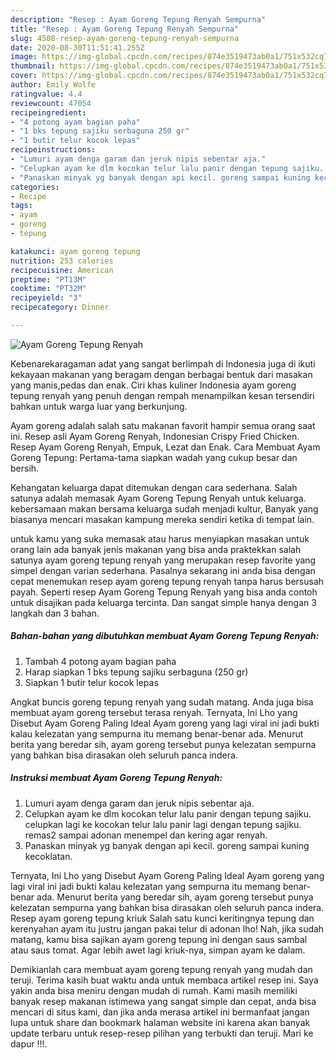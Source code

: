 ```yaml
---
description: "Resep : Ayam Goreng Tepung Renyah Sempurna"
title: "Resep : Ayam Goreng Tepung Renyah Sempurna"
slug: 4508-resep-ayam-goreng-tepung-renyah-sempurna
date: 2020-08-30T11:51:41.255Z
image: https://img-global.cpcdn.com/recipes/874e3519473ab0a1/751x532cq70/ayam-goreng-tepung-renyah-foto-resep-utama.jpg
thumbnail: https://img-global.cpcdn.com/recipes/874e3519473ab0a1/751x532cq70/ayam-goreng-tepung-renyah-foto-resep-utama.jpg
cover: https://img-global.cpcdn.com/recipes/874e3519473ab0a1/751x532cq70/ayam-goreng-tepung-renyah-foto-resep-utama.jpg
author: Emily Wolfe
ratingvalue: 4.4
reviewcount: 47054
recipeingredient:
- "4 potong ayam bagian paha"
- "1 bks tepung sajiku serbaguna 250 gr"
- "1 butir telur kocok lepas"
recipeinstructions:
- "Lumuri ayam denga garam dan jeruk nipis sebentar aja."
- "Celupkan ayam ke dlm kocokan telur lalu panir dengan tepung sajiku. celupkan lagi ke kocokan telur lalu panir lagi dengan tepung sajiku. remas2 sampai adonan menempel dan kering agar renyah."
- "Panaskan minyak yg banyak dengan api kecil. goreng sampai kuning kecoklatan."
categories:
- Recipe
tags:
- ayam
- goreng
- tepung

katakunci: ayam goreng tepung 
nutrition: 253 calories
recipecuisine: American
preptime: "PT13M"
cooktime: "PT32M"
recipeyield: "3"
recipecategory: Dinner

---
```



![Ayam Goreng Tepung Renyah](https://img-global.cpcdn.com/recipes/874e3519473ab0a1/751x532cq70/ayam-goreng-tepung-renyah-foto-resep-utama.jpg)

Kebenarekaragaman adat yang sangat berlimpah di Indonesia juga di ikuti kekayaan makanan yang beragam dengan berbagai bentuk dari masakan yang manis,pedas dan enak. Ciri khas kuliner Indonesia ayam goreng tepung renyah yang penuh dengan rempah menampilkan kesan tersendiri bahkan untuk warga luar yang berkunjung.


Ayam goreng adalah salah satu makanan favorit hampir semua orang saat ini. Resep asli Ayam Goreng Renyah, Indonesian Crispy Fried Chicken. Resep Ayam Goreng Renyah, Empuk, Lezat dan Enak. Cara Membuat Ayam Goreng Tepung: Pertama-tama siapkan wadah yang cukup besar dan bersih.

Kehangatan keluarga dapat ditemukan dengan cara sederhana. Salah satunya adalah memasak Ayam Goreng Tepung Renyah untuk keluarga. kebersamaan makan bersama keluarga sudah menjadi kultur, Banyak yang biasanya mencari masakan kampung mereka sendiri ketika di tempat lain.

untuk kamu yang suka memasak atau harus menyiapkan masakan untuk orang lain ada banyak jenis makanan yang bisa anda praktekkan salah satunya ayam goreng tepung renyah yang merupakan resep favorite yang simpel dengan varian sederhana. Pasalnya sekarang ini anda bisa dengan cepat menemukan resep ayam goreng tepung renyah tanpa harus bersusah payah.
Seperti resep Ayam Goreng Tepung Renyah yang bisa anda contoh untuk disajikan pada keluarga tercinta. Dan sangat simple hanya dengan 3 langkah dan 3 bahan.


<!--inarticleads1-->

##### Bahan-bahan yang dibutuhkan membuat Ayam Goreng Tepung Renyah:

1. Tambah 4 potong ayam bagian paha
1. Harap siapkan 1 bks tepung sajiku serbaguna (250 gr)
1. Siapkan 1 butir telur kocok lepas


Angkat buncis goreng tepung renyah yang sudah matang. Anda juga bisa membuat ayam goreng tersebut terasa renyah. Ternyata, Ini Lho yang Disebut Ayam Goreng Paling Ideal Ayam goreng yang lagi viral ini jadi bukti kalau kelezatan yang sempurna itu memang benar-benar ada. Menurut berita yang beredar sih, ayam goreng tersebut punya kelezatan sempurna yang bahkan bisa dirasakan oleh seluruh panca indera. 

<!--inarticleads2-->

##### Instruksi membuat  Ayam Goreng Tepung Renyah:

1. Lumuri ayam denga garam dan jeruk nipis sebentar aja.
1. Celupkan ayam ke dlm kocokan telur lalu panir dengan tepung sajiku. celupkan lagi ke kocokan telur lalu panir lagi dengan tepung sajiku. remas2 sampai adonan menempel dan kering agar renyah.
1. Panaskan minyak yg banyak dengan api kecil. goreng sampai kuning kecoklatan.


Ternyata, Ini Lho yang Disebut Ayam Goreng Paling Ideal Ayam goreng yang lagi viral ini jadi bukti kalau kelezatan yang sempurna itu memang benar-benar ada. Menurut berita yang beredar sih, ayam goreng tersebut punya kelezatan sempurna yang bahkan bisa dirasakan oleh seluruh panca indera. Resep ayam goreng tepung kriuk Salah satu kunci keritingnya tepung dan kerenyahan ayam itu justru jangan pakai telur di adonan lho! Nah, jika sudah matang, kamu bisa sajikan ayam goreng tepung ini dengan saus sambal atau saus tomat. Agar lebih awet lagi kriuk-nya, simpan ayam ke dalam. 

Demikianlah cara membuat ayam goreng tepung renyah yang mudah dan teruji. Terima kasih buat waktu anda untuk membaca artikel resep ini. Saya yakin anda bisa meniru dengan mudah di rumah. Kami masih memiliki banyak resep makanan istimewa yang sangat simple dan cepat, anda bisa mencari di situs kami, dan jika anda merasa artikel ini bermanfaat jangan lupa untuk share dan bookmark halaman website ini karena akan banyak update terbaru untuk resep-resep pilihan yang terbukti dan teruji. Mari ke dapur !!!. 
